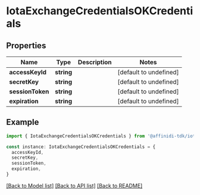 # IotaExchangeCredentialsOKCredentials

## Properties

| Name             | Type       | Description | Notes                  |
| ---------------- | ---------- | ----------- | ---------------------- |
| **accessKeyId**  | **string** |             | [default to undefined] |
| **secretKey**    | **string** |             | [default to undefined] |
| **sessionToken** | **string** |             | [default to undefined] |
| **expiration**   | **string** |             | [default to undefined] |

## Example

```typescript
import { IotaExchangeCredentialsOKCredentials } from '@affinidi-tdk/iota-client'

const instance: IotaExchangeCredentialsOKCredentials = {
  accessKeyId,
  secretKey,
  sessionToken,
  expiration,
}
```

[[Back to Model list]](../README.md#documentation-for-models) [[Back to API list]](../README.md#documentation-for-api-endpoints) [[Back to README]](../README.md)
